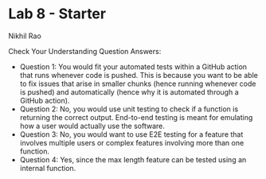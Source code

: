 # Lab 8 - Starter
Nikhil Rao

Check Your Understanding Question Answers:
- Question 1: You would fit your automated tests within a GitHub action that runs whenever code is pushed. This is because you want to be able to fix issues that arise in smaller chunks (hence running whenever code is pushed) and automatically (hence why it is automated through a GitHub action).
- Question 2: No, you would use unit testing to check if a function is returning the correct output. End-to-end testing is meant for emulating how a user would actually use the software.
- Question 3: No, you would want to use E2E testing for a feature that involves multiple users or complex features involving more than one function.
- Question 4: Yes, since the max length feature can be tested using an internal function.